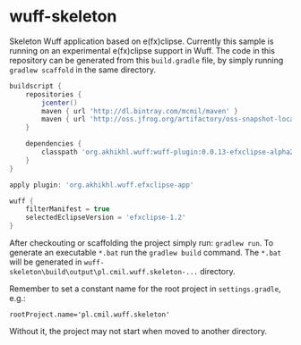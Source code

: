 # wuff-skeleton
Skeleton Wuff application based on e(fx)clipse. Currently this sample is running on an experimental e(fx)clipse support in Wuff. 
The code in this repository can be generated from this `build.gradle` file, by simply running `gradlew scaffold` in the same directory. 

```gradle
buildscript {
    repositories {
		jcenter()
		maven { url 'http://dl.bintray.com/mcmil/maven' }
		maven { url 'http://oss.jfrog.org/artifactory/oss-snapshot-local' }
    }

    dependencies {
        classpath 'org.akhikhl.wuff:wuff-plugin:0.0.13-efxclipse-alpha2'
    }
}

apply plugin: 'org.akhikhl.wuff.efxclipse-app'

wuff {
    filterManifest = true
    selectedEclipseVersion = 'efxclipse-1.2'
}
```

After checkouting or scaffolding the project simply run: `gradlew run`. To generate an executable `*.bat` run the `gradlew build` command. The `*.bat` will be generated in `wuff-skeleton\build\output\pl.cmil.wuff.skeleton-...` directory.

Remember to set a constant name for the root project in `settings.gradle`, e.g.:
```
rootProject.name='pl.cmil.wuff.skeleton'
```
Without it, the project may not start when moved to another directory.

  

